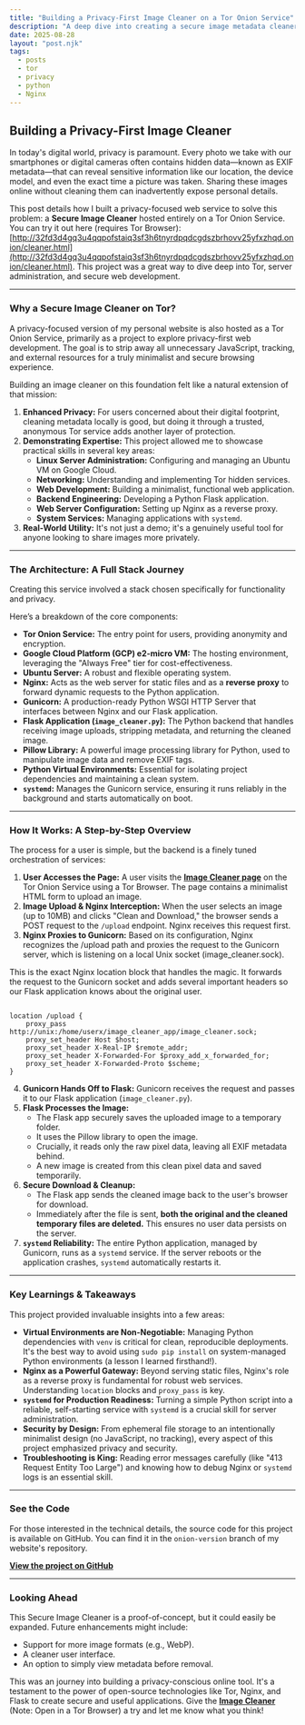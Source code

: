 ```yaml
---
title: "Building a Privacy-First Image Cleaner on a Tor Onion Service"
description: "A deep dive into creating a secure image metadata cleaner hosted on a Tor Onion Service. Follow my journey with Python, Flask, Nginx, and Linux server administration to build a practical, privacy-focused tool."
date: 2025-08-28
layout: "post.njk"
tags:
  - posts
  - tor
  - privacy
  - python
  - Nginx
---
```


## Building a Privacy-First Image Cleaner

In today's digital world, privacy is paramount. Every photo we take with our smartphones or digital cameras often contains hidden data—known as EXIF metadata—that can reveal sensitive information like our location, the device model, and even the exact time a picture was taken. Sharing these images online without cleaning them can inadvertently expose personal details.

This post details how I built a privacy-focused web service to solve this problem: a **Secure Image Cleaner** hosted entirely on a Tor Onion Service. You can try it out here (requires Tor Browser): [http://32fd3d4gq3u4qqpofstaiq3sf3h6tnyrdpqdcgdszbrhovv25yfxzhqd.onion/cleaner.html](http://32fd3d4gq3u4qqpofstaiq3sf3h6tnyrdpqdcgdszbrhovv25yfxzhqd.onion/cleaner.html). This project was a great way to dive deep into Tor, server administration, and secure web development.

---

### Why a Secure Image Cleaner on Tor?

A privacy-focused version of my personal website is also hosted as a Tor Onion Service, primarily as a project to explore privacy-first web development. The goal is to strip away all unnecessary JavaScript, tracking, and external resources for a truly minimalist and secure browsing experience.

Building an image cleaner on this foundation felt like a natural extension of that mission:

1.  **Enhanced Privacy:** For users concerned about their digital footprint, cleaning metadata locally is good, but doing it through a trusted, anonymous Tor service adds another layer of protection.
2.  **Demonstrating Expertise:** This project allowed me to showcase practical skills in several key areas:
    * **Linux Server Administration:** Configuring and managing an Ubuntu VM on Google Cloud.
    * **Networking:** Understanding and implementing Tor hidden services.
    * **Web Development:** Building a minimalist, functional web application.
    * **Backend Engineering:** Developing a Python Flask application.
    * **Web Server Configuration:** Setting up Nginx as a reverse proxy.
    * **System Services:** Managing applications with `systemd`.
3.  **Real-World Utility:** It's not just a demo; it's a genuinely useful tool for anyone looking to share images more privately.

---

### The Architecture: A Full Stack Journey

Creating this service involved a stack chosen specifically for functionality and privacy.

Here’s a breakdown of the core components:

* **Tor Onion Service:** The entry point for users, providing anonymity and encryption.
* **Google Cloud Platform (GCP) e2-micro VM:** The hosting environment, leveraging the "Always Free" tier for cost-effectiveness.
* **Ubuntu Server:** A robust and flexible operating system.
* **Nginx:** Acts as the web server for static files and as a **reverse proxy** to forward dynamic requests to the Python application.
* **Gunicorn:** A production-ready Python WSGI HTTP Server that interfaces between Nginx and our Flask application.
* **Flask Application (`image_cleaner.py`):** The Python backend that handles receiving image uploads, stripping metadata, and returning the cleaned image.
* **Pillow Library:** A powerful image processing library for Python, used to manipulate image data and remove EXIF tags.
* **Python Virtual Environments:** Essential for isolating project dependencies and maintaining a clean system.
* **`systemd`:** Manages the Gunicorn service, ensuring it runs reliably in the background and starts automatically on boot.

---

### How It Works: A Step-by-Step Overview

The process for a user is simple, but the backend is a finely tuned orchestration of services:

1.  **User Accesses the Page:** A user visits the **[Image Cleaner page](http://32fd3d4gq3u4qqpofstaiq3sf3h6tnyrdpqdcgdszbrhovv25yfxzhqd.onion/cleaner.html)** on the Tor Onion Service using a Tor Browser. The page contains a minimalist HTML form to upload an image.
2.  **Image Upload & Nginx Interception:** When the user selects an image (up to 10MB) and clicks "Clean and Download," the browser sends a POST request to the `/upload` endpoint. Nginx receives this request first.
3.  **Nginx Proxies to Gunicorn:** Based on its configuration, Nginx recognizes the /upload path and proxies the request to the Gunicorn server, which is listening on a local Unix socket (image_cleaner.sock).

This is the exact Nginx location block that handles the magic. It forwards the request to the Gunicorn socket and adds several important headers so our Flask application knows about the original user.
```Nginx

location /upload {
    proxy_pass http://unix:/home/userx/image_cleaner_app/image_cleaner.sock;
    proxy_set_header Host $host;
    proxy_set_header X-Real-IP $remote_addr;
    proxy_set_header X-Forwarded-For $proxy_add_x_forwarded_for;
    proxy_set_header X-Forwarded-Proto $scheme;
}

```

4.  **Gunicorn Hands Off to Flask:** Gunicorn receives the request and passes it to our Flask application (`image_cleaner.py`).
5.  **Flask Processes the Image:**
    * The Flask app securely saves the uploaded image to a temporary folder.
    * It uses the Pillow library to open the image.
    * Crucially, it reads only the raw pixel data, leaving all EXIF metadata behind.
    * A new image is created from this clean pixel data and saved temporarily.
6.  **Secure Download & Cleanup:**
    * The Flask app sends the cleaned image back to the user's browser for download.
    * Immediately after the file is sent, **both the original and the cleaned temporary files are deleted.** This ensures no user data persists on the server.
7.  **`systemd` Reliability:** The entire Python application, managed by Gunicorn, runs as a `systemd` service. If the server reboots or the application crashes, `systemd` automatically restarts it.

---

### Key Learnings & Takeaways

This project provided invaluable insights into a few areas:

* **Virtual Environments are Non-Negotiable:** Managing Python dependencies with `venv` is critical for clean, reproducible deployments. It's the best way to avoid using `sudo pip install` on system-managed Python environments (a lesson I learned firsthand!).
* **Nginx as a Powerful Gateway:** Beyond serving static files, Nginx's role as a reverse proxy is fundamental for robust web services. Understanding `location` blocks and `proxy_pass` is key.
* **`systemd` for Production Readiness:** Turning a simple Python script into a reliable, self-starting service with `systemd` is a crucial skill for server administration.
* **Security by Design:** From ephemeral file storage to an intentionally minimalist design (no JavaScript, no tracking), every aspect of this project emphasized privacy and security.
* **Troubleshooting is King:** Reading error messages carefully (like "413 Request Entity Too Large") and knowing how to debug Nginx or `systemd` logs is an essential skill.

---

### See the Code

For those interested in the technical details, the source code for this project is available on GitHub. You can find it in the `onion-version` branch of my website's repository.

**[View the project on GitHub](https://github.com/KnowOneActual/BB_Website/tree/onion-version)**

---

### Looking Ahead

This Secure Image Cleaner is a proof-of-concept, but it could easily be expanded. Future enhancements might include:

* Support for more image formats (e.g., WebP).
* A cleaner user interface.
* An option to simply view metadata before removal.

This was an journey into building a privacy-conscious online tool. It's a testament to the power of open-source technologies like Tor, Nginx, and Flask to create secure and useful applications. Give the **[Image Cleaner](http://32fd3d4gq3u4qqpofstaiq3sf3h6tnyrdpqdcgdszbrhovv25yfxzhqd.onion/cleaner.html)** (Note: Open in a Tor Browser) a try and let me know what you think!

